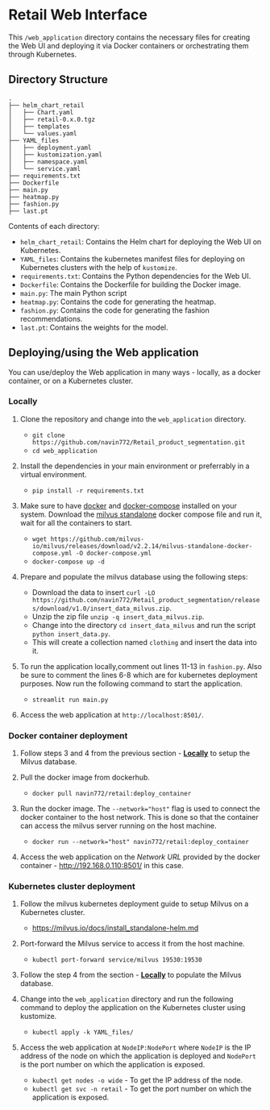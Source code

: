 # Retail Web Interface

This `/web_application` directory contains the necessary files for creating the Web UI and deploying it via Docker containers or orchestrating them through Kubernetes.

## Directory Structure

```
.
├── helm_chart_retail
│   ├── Chart.yaml
│   ├── retail-0.x.0.tgz
│   ├── templates
│   └── values.yaml
├── YAML_files
│   ├── deployment.yaml
│   ├── kustomization.yaml
│   ├── namespace.yaml
│   └── service.yaml
├── requirements.txt
├── Dockerfile
├── main.py
├── heatmap.py
├── fashion.py
├── last.pt
```

Contents of each directory:
- `helm_chart_retail`: Contains the Helm chart for deploying the Web UI on Kubernetes.
- `YAML_files`: Contains the kubernetes manifest files for deploying on Kubernetes clusters with the help of `kustomize`.
- `requirements.txt`: Contains the Python dependencies for the Web UI.
- `Dockerfile`: Contains the Dockerfile for building the Docker image.
- `main.py`: The main Python script
- `heatmap.py`: Contains the code for generating the heatmap.
- `fashion.py`: Contains the code for generating the fashion recommendations.
- `last.pt`: Contains the weights for the model. 

## Deploying/using the Web application
You can use/deploy the Web application in many ways - locally, as a docker container, or on a Kubernetes cluster. 

### Locally

1. Clone the repository and change into the `web_application` directory.

    - `git clone https://github.com/navin772/Retail_product_segmentation.git`
    - `cd web_application`

2. Install the dependencies in your main environment or preferrably in a virtual environment. 

    - `pip install -r requirements.txt`

3. Make sure to have [docker](https://www.docker.com/) and [docker-compose](https://docs.docker.com/compose/install/) installed on your system. Download the [milvus standalone](https://milvus.io/docs/v2.2.x/install_standalone-docker.md0) docker compose file and run it, wait for all the containers to start.

    - `wget https://github.com/milvus-io/milvus/releases/download/v2.2.14/milvus-standalone-docker-compose.yml -O docker-compose.yml`
    - `docker-compose up -d`

4. Prepare and populate the milvus database using the following steps:
    - Download the data to insert  `curl -LO https://github.com/navin772/Retail_product_segmentation/releases/download/v1.0/insert_data_milvus.zip`.
    - Unzip the zip file `unzip -q insert_data_milvus.zip`.
    - Change into the directory `cd insert_data_milvus` and run the script `python insert_data.py`.
    - This will create a collection named `clothing` and insert the data into it.

5. To run the application locally,comment out lines 11-13 in `fashion.py`. Also be sure to comment the lines 6-8 which are for kubernetes deployment purposes. Now run the following command to start the application.

    - `streamlit run main.py` 

6. Access the web application at `http://localhost:8501/`.


### Docker container deployment

1. Follow steps 3 and 4 from the previous section - [**Locally**](https://github.com/navin772/Retail_product_segmentation/tree/docker-build/web_application#locally) to setup the Milvus database.
2. Pull the docker image from dockerhub.

    - `docker pull navin772/retail:deploy_container`

3. Run the docker image. The `--network="host"` flag is used to connect the docker container to the host network. This is done so that the container can access the milvus server running on the host machine.

    - `docker run --network="host" navin772/retail:deploy_container`

4. Access the web application on the *Network URL* provided by the docker container - http://192.168.0.110:8501/ in this case.

### Kubernetes cluster deployment

1. Follow the milvus kubernetes deployment guide to setup Milvus on a Kubernetes cluster. 

    - https://milvus.io/docs/install_standalone-helm.md

2. Port-forward the Milvus service to access it from the host machine.

    - `kubectl port-forward service/milvus 19530:19530`

3. Follow the step 4 from the section - [**Locally**](https://github.com/navin772/Retail_product_segmentation/tree/docker-build/web_application#locally) to populate the Milvus database.

4. Change into the `web_application` directory and run the following command to deploy the application on the Kubernetes cluster using kustomize.

    - `kubectl apply -k YAML_files/`

5. Access the web application at `NodeIP:NodePort` where `NodeIP` is the IP address of the node on which the application is deployed and `NodePort` is the port number on which the application is exposed. 

    - `kubectl get nodes -o wide` - To get the IP address of the node.
    - `kubectl get svc -n retail` - To get the port number on which the application is exposed.